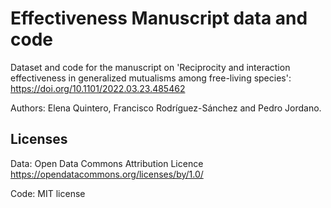# Effectiveness Manuscript data and code

Dataset and code for the manuscript on 'Reciprocity and interaction effectiveness in generalized mutualisms among free-living species': https://doi.org/10.1101/2022.03.23.485462

Authors: Elena Quintero, Francisco Rodríguez-Sánchez and Pedro Jordano.

## Licenses

Data: Open Data Commons Attribution Licence https://opendatacommons.org/licenses/by/1.0/

Code: MIT license



